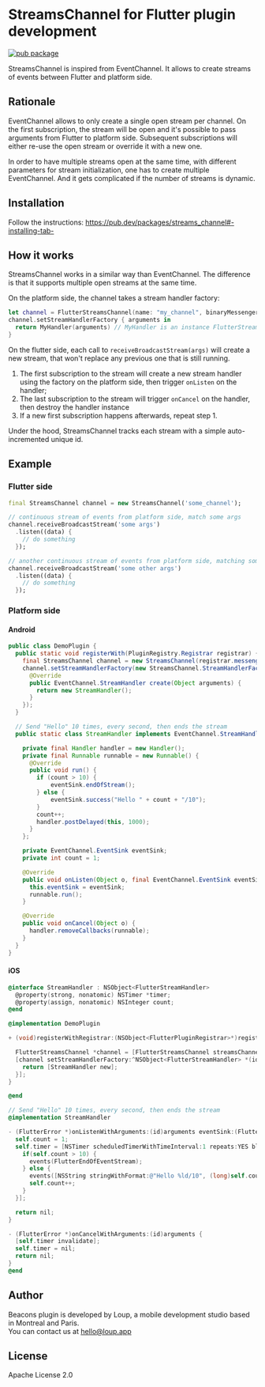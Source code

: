 # StreamsChannel for Flutter plugin development

[![pub package](https://img.shields.io/pub/v/streams_channel.svg)](https://pub.dartlang.org/packages/streams_channel)

StreamsChannel is inspired from EventChannel. It allows to create streams of events between Flutter and platform side.

## Rationale

EventChannel allows to only create a single open stream per channel.
On the first subscription, the stream will be open and it's possible to pass arguments from Flutter to platform side. Subsequent subscriptions will either re-use the open stream or override it with a new one.

In order to have multiple streams open at the same time, with different parameters for stream initialization, one has to create multiple EventChannel. And it gets complicated if the number of streams is dynamic.

## Installation

Follow the instructions: https://pub.dev/packages/streams_channel#-installing-tab-

## How it works

StreamsChannel works in a similar way than EventChannel. The difference is that it supports multiple open streams at the same time.

On the platform side, the channel takes a stream handler factory:

```swift
let channel = FlutterStreamsChannel(name: "my_channel", binaryMessenger: plugin.registrar.messenger())
channel.setStreamHandlerFactory { arguments in
  return MyHandler(arguments) // MyHandler is an instance FlutterStreamHandler
}
```

On the flutter side, each call to `receiveBroadcastStream(args)` will create a new stream, that won't replace any previous one that is still running.

1. The first subscription to the stream will create a new stream handler using the factory on the platform side, then trigger `onListen` on the handler;
2. The last subscription to the stream will trigger `onCancel` on the handler, then destroy the handler instance
3. If a new first subscription happens afterwards, repeat step 1.

Under the hood, StreamsChannel tracks each stream with a simple auto-incremented unique id.

## Example

### Flutter side

```dart
final StreamsChannel channel = new StreamsChannel('some_channel');

// continuous stream of events from platform side, match some args
channel.receiveBroadcastStream('some args')
  .listen((data) {
    // do something
  });

// another continuous stream of events from platform side, matching some other args
channel.receiveBroadcastStream('some other args')
  .listen((data) {
    // do something
  });
```

### Platform side

#### Android

```java
public class DemoPlugin {
  public static void registerWith(PluginRegistry.Registrar registrar) {
    final StreamsChannel channel = new StreamsChannel(registrar.messenger(), "streams_channel_test");
    channel.setStreamHandlerFactory(new StreamsChannel.StreamHandlerFactory() {
      @Override
      public EventChannel.StreamHandler create(Object arguments) {
        return new StreamHandler();
      }
    });
  }

  // Send "Hello" 10 times, every second, then ends the stream
  public static class StreamHandler implements EventChannel.StreamHandler {

    private final Handler handler = new Handler();
    private final Runnable runnable = new Runnable() {
      @Override
      public void run() {
        if (count > 10) {
            eventSink.endOfStream();
        } else {
            eventSink.success("Hello " + count + "/10");
        }
        count++;
        handler.postDelayed(this, 1000);
      }
    };

    private EventChannel.EventSink eventSink;
    private int count = 1;

    @Override
    public void onListen(Object o, final EventChannel.EventSink eventSink) {
      this.eventSink = eventSink;
      runnable.run();
    }

    @Override
    public void onCancel(Object o) {
      handler.removeCallbacks(runnable);
    }
  }
}
```

#### iOS

```objective-c
@interface StreamHandler : NSObject<FlutterStreamHandler>
  @property(strong, nonatomic) NSTimer *timer;
  @property(assign, nonatomic) NSInteger count;
@end

@implementation DemoPlugin

+ (void)registerWithRegistrar:(NSObject<FlutterPluginRegistrar>*)registrar {

  FlutterStreamsChannel *channel = [FlutterStreamsChannel streamsChannelWithName:@"streams_channel_test" binaryMessenger:registrar.messenger];
  [channel setStreamHandlerFactory:^NSObject<FlutterStreamHandler> *(id arguments) {
    return [StreamHandler new];
  }];
}

@end

// Send "Hello" 10 times, every second, then ends the stream
@implementation StreamHandler

- (FlutterError *)onListenWithArguments:(id)arguments eventSink:(FlutterEventSink)events {
  self.count = 1;
  self.timer = [NSTimer scheduledTimerWithTimeInterval:1 repeats:YES block:^(NSTimer * _Nonnull timer) {
    if(self.count > 10) {
      events(FlutterEndOfEventStream);
    } else {
      events([NSString stringWithFormat:@"Hello %ld/10", (long)self.count]);
      self.count++;
    }
  }];

  return nil;
}

- (FlutterError *)onCancelWithArguments:(id)arguments {
  [self.timer invalidate];
  self.timer = nil;
  return nil;
}
@end
```

## Author

Beacons plugin is developed by Loup, a mobile development studio based in Montreal and Paris.  
You can contact us at <hello@loup.app>

## License

Apache License 2.0
